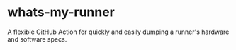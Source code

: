 # whats-my-runner
A flexible GitHub Action for quickly and easily dumping a runner's hardware and software specs.
